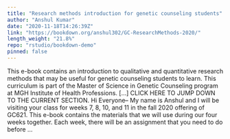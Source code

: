 ```yaml
---
title: "Research methods introduction for genetic counseling students"
author: "Anshul Kumar"
date: "2020-11-18T14:26:39Z"
link: "https://bookdown.org/anshul302/GC-ResearchMethods-2020/"
length_weight: "21.8%"
repo: "rstudio/bookdown-demo"
pinned: false
---
```


This e-book contains an introduction to qualitative and quantitative research methods that may be useful for genetic counseling students to learn. This curriculum is part of the Master of Science in Genetic Counseling program at MGH Institute of Health Professions. [...] CLICK HERE TO JUMP DOWN TO THE CURRENT SECTION. Hi Everyone– My name is Anshul and I will be visiting your class for weeks 7, 8, 10, and 11 in the fall 2020 offering of GC621. This e-book contains the materials that we will use during our four weeks together. Each week, there will be an assignment that you need to do before ...
